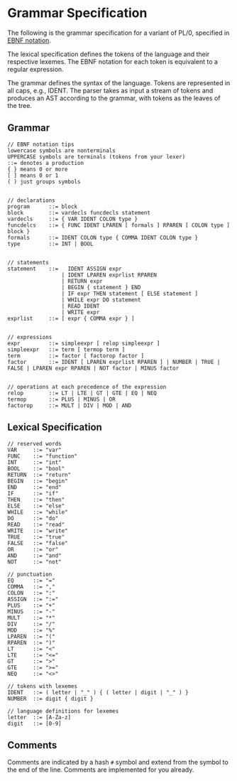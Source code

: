 # Grammar Specification

The following is the grammar specification for a variant of PL/0, specified in [EBNF notation](https://en.wikipedia.org/wiki/Extended_Backus%E2%80%93Naur_form).

The lexical specification defines the tokens of the language and their
respective lexemes.  The EBNF notation for each token is equivalent to
a regular expression.

The grammar defines the syntax of the language.  Tokens are
represented in all caps, e.g., IDENT.  The parser takes as input a
stream of tokens and produces an AST according to the grammar, with
tokens as the leaves of the tree.

## Grammar


    // EBNF notation tips
    lowercase symbols are nonterminals
    UPPERCASE symbols are terminals (tokens from your lexer)
    ::= denotes a production
    { } means 0 or more
    [ ] means 0 or 1
    ( ) just groups symbols
    
    
    // declarations
    program      ::= block
    block        ::= vardecls funcdecls statement
    vardecls     ::= { VAR IDENT COLON type }
    funcdelcs    ::= { FUNC IDENT LPAREN [ formals ] RPAREN [ COLON type ] block }
    formals      ::= IDENT COLON type { COMMA IDENT COLON type }
    type         ::= INT | BOOL


    // statements
    statement    ::=   IDENT ASSIGN expr
                     | IDENT LPAREN exprlist RPAREN
                     | RETURN expr
                     | BEGIN { statement } END
                     | IF expr THEN statement [ ELSE statement ]
                     | WHILE expr DO statement
                     | READ IDENT
                     | WRITE expr
    exprlist     ::= [ expr { COMMA expr } ]


    // expressions
    expr         ::= simpleexpr [ relop simpleexpr ]
    simpleexpr   ::= term [ termop term ]
    term         ::= factor [ factorop factor ]
    factor       ::= IDENT [ LPAREN exprlist RPAREN ] | NUMBER | TRUE | FALSE | LPAREN expr RPAREN | NOT factor | MINUS factor


    // operations at each precedence of the expression
    relop        ::= LT | LTE | GT | GTE | EQ | NEQ
    termop       ::= PLUS | MINUS | OR
    factorop     ::= MULT | DIV | MOD | AND

## Lexical Specification

    // reserved words
    VAR     ::= "var"
    FUNC    ::= "function"
    INT     ::= "int"
    BOOL    ::= "bool"
    RETURN  ::= "return"
    BEGIN   ::= "begin"
    END     ::= "end"
    IF      ::= "if"
    THEN    ::= "then"
    ELSE    ::= "else"
    WHILE   ::= "while"
    DO      ::= "do"
    READ    ::= "read"
    WRITE   ::= "write"
    TRUE    ::= "true"
    FALSE   ::= "false"
    OR      ::= "or"
    AND     ::= "and"
    NOT     ::= "not"

    // punctuation
    EQ      ::= "="
    COMMA   ::= ","
    COLON   ::= ":"
    ASSIGN  ::= ":="
    PLUS    ::= "+"
    MINUS   ::= "-"
    MULT    ::= "*"
    DIV     ::= "/"
    MOD     ::= "%"
    LPAREN  ::= "("
    RPAREN  ::= ")"
    LT      ::= "<"
    LTE     ::= "<="
    GT      ::= ">"
    GTE     ::= ">="
    NEQ     ::= "<>"

    // tokens with lexemes
    IDENT   ::= ( letter | "_" ) { ( letter | digit | "_" ) }
    NUMBER  ::= digit { digit }

    // language definitions for lexemes
    letter  ::= [A-Za-z]
    digit   ::= [0-9]

## Comments

Comments are indicated by a hash `#` symbol and extend from the symbol
to the end of the line.  Comments are implemented for you already.
